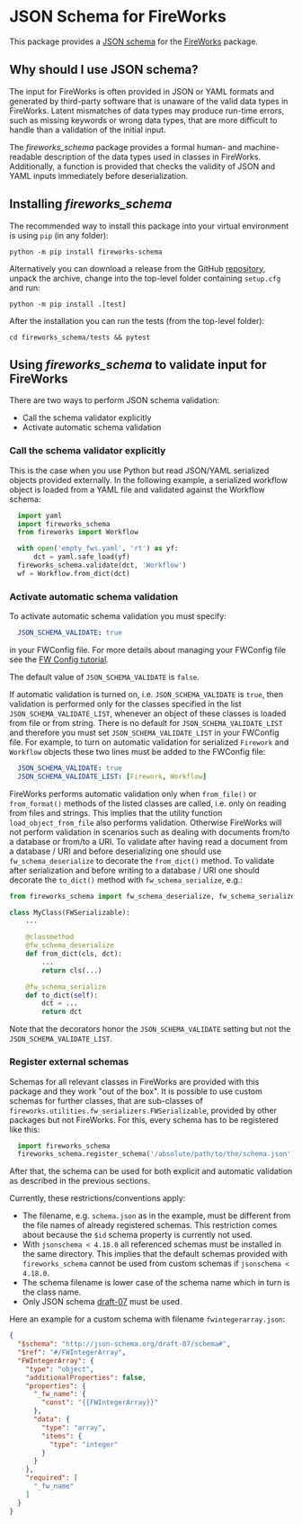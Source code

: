 # JSON Schema for FireWorks
This package provides a [JSON schema](https://json-schema.org/) for
the [FireWorks](https://github.com/materialsproject/fireworks) package.

## Why should I use JSON schema?

The input for FireWorks is often provided in JSON or YAML formats and generated by
third-party software that is unaware of the valid data types in FireWorks. Latent
mismatches of data types may produce run-time errors, such as missing keywords
or wrong data types, that are more difficult to handle than a validation of the
initial input.

The *fireworks_schema* package provides a formal human- and machine-readable description of
the data types used in classes in FireWorks. Additionally, a function is provided
that checks the validity of JSON and YAML inputs immediately before deserialization.


## Installing *fireworks_schema*

The recommended way to install this package into your virtual environment is
using ``pip`` (in any folder):

```
python -m pip install fireworks-schema
```

Alternatively you can download a release from the GitHub
[repository](https://github.com/ikondov/fireworks_schema), unpack the archive,
change into the top-level folder containing ``setup.cfg`` and run:

```
python -m pip install .[test]
```

After the installation you can run the tests (from the top-level folder):

```
cd fireworks_schema/tests && pytest
```


## Using *fireworks_schema* to validate input for FireWorks

There are two ways to perform JSON schema validation:

* Call the schema validator explicitly
* Activate automatic schema validation


### Call the schema validator explicitly

This is the case when you use Python but read JSON/YAML serialized objects
provided externally. In the following example, a serialized workflow object is
loaded from a YAML file and validated against the Workflow schema:

```python
  import yaml
  import fireworks_schema
  from fireworks import Workflow

  with open('empty_fws.yaml', 'rt') as yf:
      dct = yaml.safe_load(yf)
  fireworks_schema.validate(dct, 'Workflow')
  wf = Workflow.from_dict(dct)
```

### Activate automatic schema validation

To activate automatic schema validation you must specify:

```yaml
  JSON_SCHEMA_VALIDATE: true
```

in your FWConfig file. For more details about managing your FWConfig file see the
[FW Config tutorial](https://materialsproject.github.io/fireworks/config_tutorial.html).

The default value of ``JSON_SCHEMA_VALIDATE`` is ``false``.

If automatic validation is turned on, i.e. ``JSON_SCHEMA_VALIDATE`` is ``true``,
then validation is performed only for the classes specified in the list
``JSON_SCHEMA_VALIDATE_LIST``, whenever an object of these
classes is loaded from file or from string.
There is no default for ``JSON_SCHEMA_VALIDATE_LIST``
and therefore you must set ``JSON_SCHEMA_VALIDATE_LIST`` in your FWConfig file.
For example, to turn on automatic validation for serialized ``Firework`` and
``Workflow`` objects these two lines must be added to the FWConfig file:

```yaml
  JSON_SCHEMA_VALIDATE: true
  JSON_SCHEMA_VALIDATE_LIST: [Firework, Workflow]
```

FireWorks performs automatic validation only when `from_file()` or `from_format()` methods
of the listed classes are called, i.e. only on reading from files and strings. This implies
that the utility function `load_object_from_file` also performs validation. Otherwise FireWorks
will not perform validation in scenarios such as dealing with documents from/to a database
or from/to a URI. To validate after having read a document from a database / URI and before
deserializing one should use `fw_schema_deserialize` to decorate the `from_dict()` method.
To validate after serialization and before writing to a database / URI one should decorate
the `to_dict()` method with `fw_schema_serialize`, e.g.:

```python
from fireworks_schema import fw_schema_deserialize, fw_schema_serialize

class MyClass(FWSerializable):
    ...

    @classmethod
    @fw_schema_deserialize
    def from_dict(cls, dct):
        ...
        return cls(...)

    @fw_schema_serialize
    def to_dict(self):
        dct = ...
        return dct
```

Note that the decorators honor the `JSON_SCHEMA_VALIDATE` setting but not the
`JSON_SCHEMA_VALIDATE_LIST`.

### Register external schemas

Schemas for all relevant classes in FireWorks are provided with this package and
they work "out of the box". It is possible to use custom schemas for further classes,
that are sub-classes of `fireworks.utilities.fw_serializers.FWSerializable`, provided
by other packages but not FireWorks. For this, every schema has to be registered
like this:

```python
  import fireworks_schema
  fireworks_schema.register_schema('/absolute/path/to/the/schema.json')
```

After that, the schema can be used for both explicit and automatic validation as
described in the previous sections.

Currently, these restrictions/conventions apply:
* The filename, e.g. `schema.json` as in the example, must be different from
the file names of already registered schemas. This restriction comes about because
the `$id` schema property is currently not used.
* With `jsonschema < 4.18.0` all referenced schemas must be installed in the
same directory. This implies that the default schemas provided with `fireworks_schema`
cannot be used from custom schemas if `jsonschema < 4.18.0`.
* The schema filename is lower case of the schema name which in turn is the class name.
* Only JSON schema [draft-07](https://json-schema.org/draft-07) must be used.

Here an example for a custom schema with filename `fwintegerarray.json`:

```json
{
  "$schema": "http://json-schema.org/draft-07/schema#",
  "$ref": "#/FWIntegerArray",
  "FWIntegerArray": {
    "type": "object",
    "additionalProperties": false,
    "properties": {
      "_fw_name": {
        "const": "{{FWIntegerArray}}"
      },
      "data": {
        "type": "array",
        "items": {
          "type": "integer"
        }
      }
    },
    "required": [
      "_fw_name"
    ]
  }
}
```
